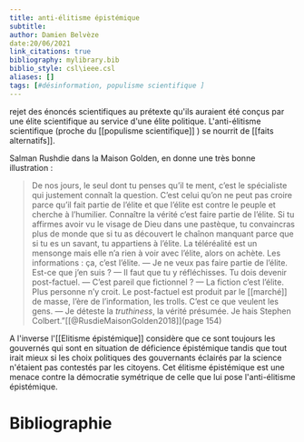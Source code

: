 ```yaml
---
title: anti-élitisme épistémique
subtitle:
author: Damien Belvèze
date:20/06/2021
link_citations: true
bibliography: mylibrary.bib
biblio_style: csl\ieee.csl
aliases: []
tags: [#désinformation, populisme scientifique ]
---
```




rejet des énoncés scientifiques au prétexte qu'ils auraient été conçus par une élite scientifique au service d'une élite politique. 
L'anti-élitisme scientifique (proche du [[populisme scientifique]] ) se nourrit de [[faits alternatifs]].

Salman Rushdie dans la Maison Golden, en donne une très bonne illustration :

>De nos jours, le seul dont tu penses qu’il te ment, c’est le spécialiste qui justement connaît la question. C’est celui qu’on ne peut pas croire parce qu’il fait partie de l’élite et que l’élite est contre le peuple et cherche à l’humilier. Connaître la vérité c’est faire partie de l’élite. Si tu affirmes avoir vu le visage de Dieu dans une pastèque, tu convaincras plus de monde que si tu as découvert le chaînon manquant parce que si tu es un savant, tu appartiens à l’élite. La téléréalité est un mensonge mais elle n’a rien à voir avec l’élite, alors on achète. Les informations : ça, c’est l’élite.
>— Je ne veux pas faire partie de l’élite. Est-ce que j’en suis ?
>— Il faut que tu y réfléchisses. Tu dois devenir post-factuel.
>— C’est pareil que fictionnel ?
>— La fiction c’est l’élite. Plus personne n’y croit. Le post-factuel est produit par le [[marché]] de masse, l’ère de l’information, les trolls. C’est ce que veulent les gens.
>— Je déteste la _truthiness_, la vérité présumée. Je hais Stephen Colbert.”[[@RusdieMaisonGolden2018]](page 154)


A l'inverse l'[[Elitisme épistémique]] considère que ce sont toujours les gouvernés qui sont en situation de déficience épistémique tandis que tout irait mieux si les choix politiques des gouvernants éclairés par la science n'étaient pas contestés par les citoyens. Cet élitisme épistémique est une menace contre la démocratie symétrique de celle que lui pose l'anti-élitisme épistémique. 

# Bibliographie